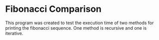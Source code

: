 # Fibonacci Comparison

This program was created to test the execution time of two methods for printing the fibonacci sequence.
One method is recursive and one is iterative.


